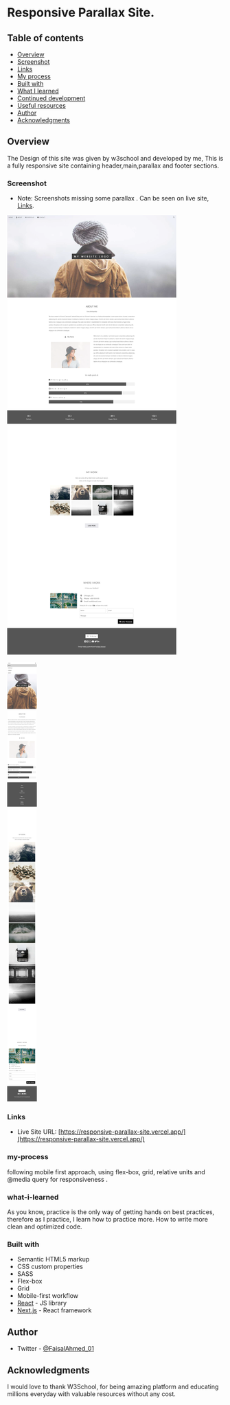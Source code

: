 # Responsive Parallax Site.

## Table of contents

- [Overview](#overview)
- [Screenshot](#screenshot)
- [Links](#links)
- [My process](#my-process)
- [Built with](#built-with)
- [What I learned](#what-i-learned)
- [Continued development](#continued-development)
- [Useful resources](#useful-resources)
- [Author](#author)
- [Acknowledgments](#acknowledgments)

## Overview

The Design of this  site was given by w3school and developed by me,
This is a fully responsive site containing header,main,parallax and footer sections.


### Screenshot
- Note: Screenshots missing some parallax . Can be seen on live site, [Links](#links).

![](./public/1.png)

![](./public/2.png)





### Links
- Live Site URL: [https://responsive-parallax-site.vercel.app/](https://responsive-parallax-site.vercel.app/) 

### my-process

following mobile first approach, using flex-box, grid, relative units and @media query for responsiveness .


### what-i-learned

As you know, practice is the only way of getting hands on best practices, therefore as I practice, I learn how to practice more. How to write more clean and optimized code.

### Built with

- Semantic HTML5 markup
- CSS custom properties
- SASS
- Flex-box
- Grid
- Mobile-first workflow
- [React](https://reactjs.org/) - JS library
- [Next.js](https://nextjs.org/) - React framework

## Author

- Twitter - [@FaisalAhmed_01](https://www.twitter.com/FaisalAhmed_01)

## Acknowledgments

I would love to thank W3School, for being amazing platform and educating millions everyday with valuable resources without any cost. 
